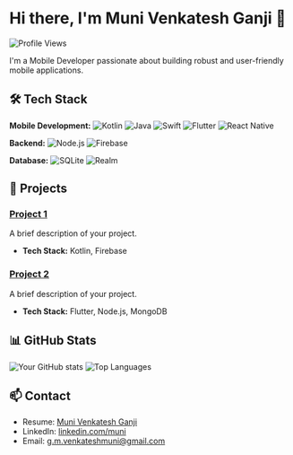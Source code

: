 # Hi there, I'm Muni Venkatesh Ganji 👋

![Profile Views](https://komarev.com/ghpvc/?username=yourusername&color=blue)

I'm a Mobile Developer passionate about building robust and user-friendly mobile applications.

## 🛠 Tech Stack

**Mobile Development:**
![Kotlin](https://img.shields.io/badge/-Kotlin-0095D5?style=flat&logo=kotlin&logoColor=white)
![Java](https://img.shields.io/badge/-Java-007396?style=flat&logo=java&logoColor=white)
![Swift](https://img.shields.io/badge/-Swift-FA7343?style=flat&logo=swift&logoColor=white)
![Flutter](https://img.shields.io/badge/-Flutter-02569B?style=flat&logo=flutter&logoColor=white)
![React Native](https://img.shields.io/badge/-React%20Native-61DAFB?style=flat&logo=react&logoColor=black)

**Backend:**
![Node.js](https://img.shields.io/badge/-Node.js-339933?style=flat&logo=node.js&logoColor=white)
![Firebase](https://img.shields.io/badge/-Firebase-FFCA28?style=flat&logo=firebase&logoColor=black)

**Database:**
![SQLite](https://img.shields.io/badge/-SQLite-003B57?style=flat&logo=sqlite&logoColor=white)
![Realm](https://img.shields.io/badge/-Realm-39477F?style=flat&logo=realm&logoColor=white)

## 🌟 Projects

### [Project 1](https://github.com/wenkey-gm/Katana_DRM_App)
A brief description of your project.
- **Tech Stack:** Kotlin, Firebase

### [Project 2](https://github.com/wenkey-gm/learning_flutter_app)
A brief description of your project.
- **Tech Stack:** Flutter, Node.js, MongoDB

## 📊 GitHub Stats

![Your GitHub stats](https://github-readme-stats.vercel.app/api?username=yourusername&show_icons=true&theme=radical)
![Top Languages](https://github-readme-stats.vercel.app/api/top-langs/?username=yourusername&layout=compact&theme=radical)

## 📫 Contact

- Resume: [Muni Venkatesh Ganji](https://github.com/yourusername/pdf-hosting/raw/main/sample.pdf)
- LinkedIn: [linkedin.com/muni](https://www.linkedin.com/in/muni-venkatesh-ganji-b51a71179/)
- Email: [g.m.venkateshmuni@gmail.com](mailto:g.m.venkateshmuni@gmail.com)
